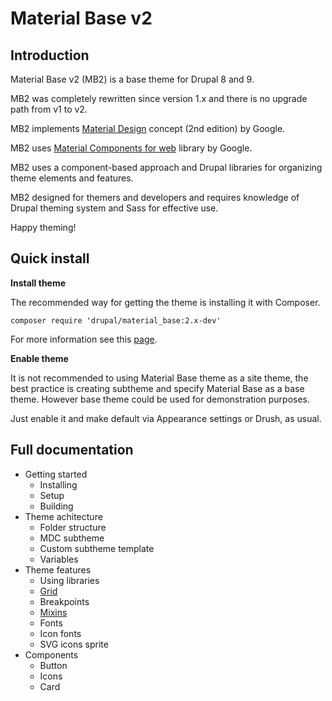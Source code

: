 Material Base v2
================

Introduction
------------

Material Base v2 (MB2) is a base theme for Drupal 8 and 9.

MB2 was completely rewritten since version 1.x and there is no upgrade path from v1 to v2.

MB2 implements [Material Design](https://material.io/) concept (2nd edition) by Google.

MB2 uses [Material Components for web](https://material.io/develop/web) library by Google.

MB2 uses a component-based approach and Drupal libraries for organizing theme elements and features.

MB2 designed for themers and developers and requires knowledge of Drupal theming system and Sass for effective use.

Happy theming!

Quick install
-------------

**Install theme**

The recommended way for getting the theme is installing it with Composer.

~~~
composer require 'drupal/material_base:2.x-dev'
~~~

For more information see this [page](https://www.drupal.org/docs/develop/using-composer/using-composer-to-install-drupal-and-manage-dependencies).

**Enable theme**

It is not recommended to using Material Base theme as a site theme, the best practice is creating subtheme and specify Material Base as a base theme. However base theme could be used for demonstration purposes.

Just enable it and make default via Appearance settings or Drush, as usual.

<!-- TODO: update and add additional steps if they will be needed -->

Full documentation
------------------

* Getting started
  * Installing
  * Setup
  * Building
* Theme achitecture
  * Folder structure
  * MDC subtheme
  * Custom subtheme template
  * Variables
* Theme features
  * Using libraries
  * [Grid](grid.md)
  * Breakpoints
  * [Mixins](mixins.md)
  * Fonts
  * Icon fonts
  * SVG icons sprite
* Components
  * Button
  * Icons
  * Card
